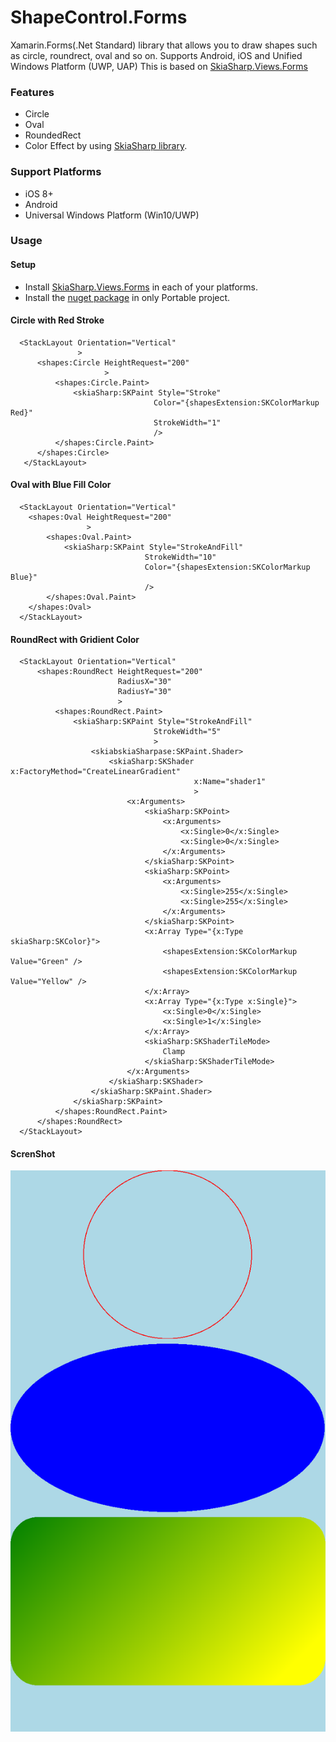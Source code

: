 # ShapeControl.Forms

Xamarin.Forms(.Net Standard) library that allows you to draw shapes such as circle, roundrect, oval and so on.
Supports Android, iOS and Unified Windows Platform (UWP, UAP)
This is based on [SkiaSharp.Views.Forms](https://www.nuget.org/packages/SkiaSharp.Views.Forms)

### Features

* Circle
* Oval
* RoundedRect
* Color Effect by using [SkiaSharp library](https://www.nuget.org/packages/SkiaSharp.Views.Forms).

### Support Platforms

* iOS 8+
* Android
* Universal Windows Platform (Win10/UWP)

### Usage

#### Setup

* Install [SkiaSharp.Views.Forms](https://www.nuget.org/packages/SkiaSharp.Views.Forms) in each of your platforms.
* Install the [nuget package](https://www.nuget.org/packages/ShapeControl.Forms/) in only Portable project.

#### Circle with Red Stroke

```
  <StackLayout Orientation="Vertical"
               >
      <shapes:Circle HeightRequest="200"
                     >
          <shapes:Circle.Paint>
              <skiaSharp:SKPaint Style="Stroke"
                                Color="{shapesExtension:SKColorMarkup Red}"
                                StrokeWidth="1"
                                />
          </shapes:Circle.Paint>
      </shapes:Circle>
   </StackLayout>
```

#### Oval with Blue Fill Color

```
  <StackLayout Orientation="Vertical"
    <shapes:Oval HeightRequest="200"
                 >
        <shapes:Oval.Paint>
            <skiaSharp:SKPaint Style="StrokeAndFill"
                              StrokeWidth="10"
                              Color="{shapesExtension:SKColorMarkup Blue}"
                              />
        </shapes:Oval.Paint>
    </shapes:Oval>
  </StackLayout>
```

#### RoundRect with Gridient Color

```
  <StackLayout Orientation="Vertical"
      <shapes:RoundRect HeightRequest="200"
                        RadiusX="30"
                        RadiusY="30"
                        >
          <shapes:RoundRect.Paint>
              <skiaSharp:SKPaint Style="StrokeAndFill"
                                StrokeWidth="5"
                                >
                  <skiabskiaSharpase:SKPaint.Shader>
                      <skiaSharp:SKShader x:FactoryMethod="CreateLinearGradient"
                                         x:Name="shader1"
                                         >
                          <x:Arguments>
                              <skiaSharp:SKPoint>
                                  <x:Arguments>
                                      <x:Single>0</x:Single>
                                      <x:Single>0</x:Single>
                                  </x:Arguments>
                              </skiaSharp:SKPoint>
                              <skiaSharp:SKPoint>
                                  <x:Arguments>
                                      <x:Single>255</x:Single>
                                      <x:Single>255</x:Single>
                                  </x:Arguments>
                              </skiaSharp:SKPoint>
                              <x:Array Type="{x:Type skiaSharp:SKColor}">
                                  <shapesExtension:SKColorMarkup Value="Green" />
                                  <shapesExtension:SKColorMarkup Value="Yellow" />
                              </x:Array>
                              <x:Array Type="{x:Type x:Single}">
                                  <x:Single>0</x:Single>
                                  <x:Single>1</x:Single>
                              </x:Array>
                              <skiaSharp:SKShaderTileMode>
                                  Clamp
                              </skiaSharp:SKShaderTileMode>
                          </x:Arguments>
                      </skiaSharp:SKShader>
                  </skiaSharp:SKPaint.Shader>
              </skiaSharp:SKPaint>
          </shapes:RoundRect.Paint>
      </shapes:RoundRect>
  </StackLayout>
```

#### ScrenShot

<img src="ScreenShots/IMG_1112.PNG" />